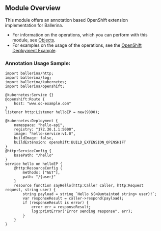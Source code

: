 ## Module Overview

This module offers an annotation based OpenShift extension implementation for Ballerina. 

- For information on the operations, which you can perform with this module, see [Objects](/learn/api-docs/ballerina/openshift/index.html#objects). 
- For examples on the usage of the operations, see the [OpenShift Deployment Example](/learn/by-example/openshift-deployment.html).

### Annotation Usage Sample:

```ballerina
import ballerina/http;
import ballerina/log;
import ballerina/kubernetes;
import ballerina/openshift;

@kubernetes:Service {}
@openshift:Route {
    host: "www.oc-example.com"
}
listener http:Listener helloEP = new(9090);

@kubernetes:Deployment {
    namespace: "hello-api",
    registry: "172.30.1.1:5000",
    image: "hello-service:v1.0",
    buildImage: false,
    buildExtension: openshift:BUILD_EXTENSION_OPENSHIFT
}
@http:ServiceConfig {
    basePath: "/hello"
}
service hello on helloEP {
    @http:ResourceConfig {
        methods: ["GET"],
        path: "/{user}"
    }
    resource function sayHello(http:Caller caller, http:Request request, string user) {
        string payload = string `Hello ${<@untainted string> user}!`;
        var responseResult = caller->respond(payload);
        if (responseResult is error) {
            error err = responseResult;
            log:printError("Error sending response", err);
        }
    }
}
```
